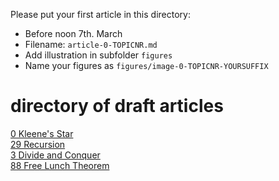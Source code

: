 Please put your first article in this directory:
- Before noon 7th. March 
- Filename: ```article-0-TOPICNR.md```
- Add illustration in subfolder ```figures```
- Name your figures as ```figures/image-0-TOPICNR-YOURSUFFIX```

# directory of draft articles

[0 Kleene's Star](article-0-0.md)  
[29 Recursion](article-0-29.md)  
[3 Divide and Conquer](article-0-3.md)  
[88 Free Lunch Theorem](article-0-88.md)  
